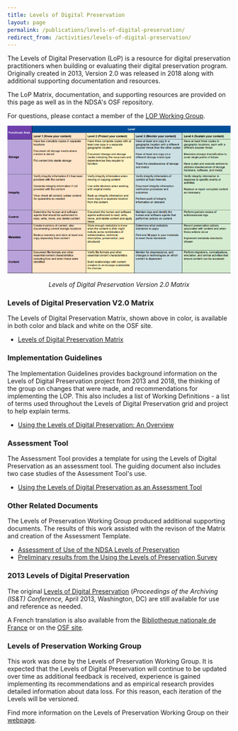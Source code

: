 ```yaml
---
title: Levels of Digital Preservation
layout: page
permalink: /publications/levels-of-digital-preservation/
redirect_from: /activities/levels-of-digital-preservation/
---
```

The Levels of Digital Preservation (LoP) is a resource for digital preservation practitioners when building or evaluating their digital preservation program.  Originally created in 2013, Version 2.0 was released in 2018 along with additional supporting documentation and resources. 

The LoP Matrix, documentation, and supporting resources are provided on this page as well as in the NDSA's OSF repository.  

For questions, please contact a member of the [LOP Working Group](/groups/levels-of-preservation/). 

[![Levels of Digital Preservation, Version 2.0](/images/LOP_v2.png "Levels of Digital Preservation, Version 2.0")](https://osf.io/2mkwx/)
<p align="center"><em>Levels of Digital Preservation Version 2.0 Matrix</em></p>

### Levels of Digital Preservation V2.0 Matrix
The Levels of Digital Preservation Matrix, shown above in color, is available in both color and black and white on the OSF site.   
* [Levels of Digital Preservation Matrix](https://osf.io/2mkwx/)


### Implementation Guidelines
The Implementation Guidelines provides background information on the Levels of Digital Preservation project from 2013 and 2018, the thinking of the group on changes that were made, and recommendations for implementing the LOP. This also includes a list of Working Definitions - a list of terms used throughout the Levels of Digital Preservation grid and project to help explain terms.
* [Using the Levels of Digital Preservation: An Overview](https://osf.io/nt8u9/)
  
### Assessment Tool
The Assessment Tool provides a template for using the Levels of Digital Preservation as an assessment tool.  The guiding document also includes two case studies of the Assessment Tool's use.  
* [Using the Levels of Digital Preservation as an Assessment Tool](https://osf.io/m2fek/)

### Other Related Documents
The Levels of Preservation Working Group produced additional supporting documents. The results of this work assisted with the revison of the Matrix and creation of the Assessment Template.
* [Assessment of Use of the NDSA Levels of Preservation](https://osf.io/47kqm/)
* [Preliminary results from the Using the Levels of Preservation Survey](https://osf.io/ythqn/)


### 2013 Levels of Digital Preservation
The original [Levels of Digital Preservation](https://osf.io/9ya8c/) (*Proceedings of the Archiving (IS&T) Conference,* April 2013, Washington, DC) are still available for use and reference as needed.  

A French translation is also available from the [Bibliotheque nationale de France](https://hal-bnf.archives-ouvertes.fr/hal-02162334) or on the [OSF site](https://osf.io/9ya8c/).  

### Levels of Preservation Working Group
This work was done by the Levels of Preservation Working Group.  It is expected that the Levels of Digital Preservation will continue to be updated over time as additional feedback is received, experience is gained implementing its recommendations and as empirical research provides detailed information about data loss. For this reason, each iteration of the Levels will be versioned.

Find more information on the Levels of Preservation Working Group on their [webpage](https://ndsa.org/working-groups/levels-of-preservation/).


